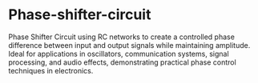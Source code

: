 # Phase-shifter-circuit
Phase Shifter Circuit using RC networks to create a controlled phase difference between input and output signals while maintaining amplitude. Ideal for applications in oscillators, communication systems, signal processing, and audio effects, demonstrating practical phase control techniques in electronics.
